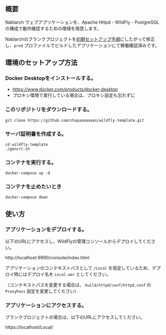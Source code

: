 # 

## 概要

Nablarch ウェブアプリケーションを、Apache Httpd - WildFly - PostgreSQL の構成で動作確認するための環境を用意します。

Nablarchのブランクプロジェクトを[初期セットアップ手順](https://nablarch.github.io/docs/LATEST/doc/application_framework/application_framework/blank_project/setup_blankProject/setup_Web.html)にしたがって修正し、`prod` プロファイルでビルドしたアプリケーションにて稼働確認済みです。


## 環境のセットアップ方法

### Docker Desktopをインストールする。

* https://www.docker.com/products/docker-desktop
* プロキシ環境で実行している場合は、プロキシ設定も忘れずに


### このリポジトリをダウンロードする。

```
git clone https://github.com/chupaaaaaaan/wildfly-template.git
```

### サーバ証明書を作成する。

```
cd wildfly-template
./gencrt.sh
```

### コンテナを実行する。

```
docker-compose up -d
```

### コンテナを止めたいとき

```
docker-compose down
```

## 使い方

### アプリケーションをデプロイする。

以下のURLにアクセスし、WildFlyの管理コンソールからデプロイしてください。

http://localhost:9990/console/index.html

アプリケーションのコンテキストパスとして `/Local` を仮定しているため、デプロイ時にはデプロイ名を `Local.war` としてください。

（コンテキストパスを変更する場合は、 `build/httpd/conf/httpd.conf` の `ProxyPass` 設定を変更してください）


### アプリケーションにアクセスする。

ブランクプロジェクトの場合は、以下のURLにアクセスしてください。

https://localhost/Local/


